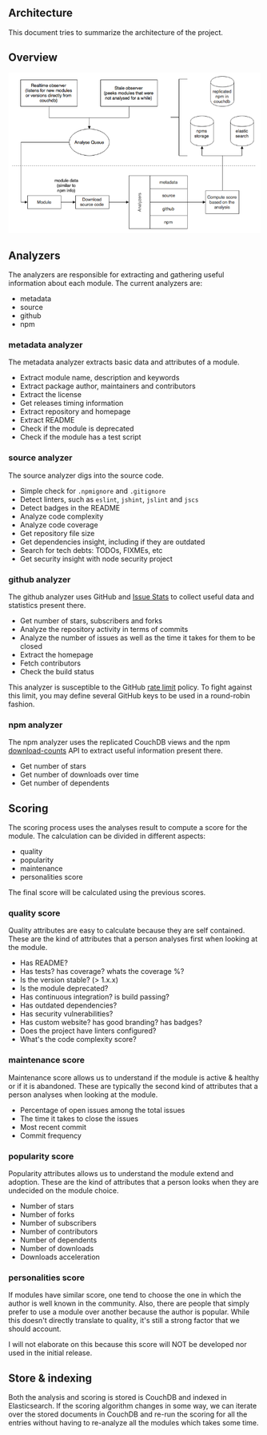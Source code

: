 ## Architecture

This document tries to summarize the architecture of the project.


## Overview

![Overview](./diagrams/npms-analyzer-overview.png)


## Analyzers

The analyzers are responsible for extracting and gathering useful information about each module. The current analyzers are:

- metadata
- source
- github
- npm


### metadata analyzer

The metadata analyzer extracts basic data and attributes of a module.

- Extract module name, description and keywords
- Extract package author, maintainers and contributors
- Extract the license
- Get releases timing information
- Extract repository and homepage
- Extract README
- Check if the module is deprecated
- Check if the module has a test script

### source analyzer

The source analyzer digs into the source code.

- Simple check for `.npmignore` and `.gitignore`
- Detect linters, such as `eslint`, `jshint`, `jslint` and `jscs`
- Detect badges in the README
- Analyze code complexity
- Analyze code coverage
- Get repository file size
- Get dependencies insight, including if they are outdated
- Search for tech debts: TODOs, FIXMEs, etc
- Get security insight with node security project

### github analyzer

The github analyzer uses GitHub and [Issue Stats](http://issuestats.com/) to collect useful data and statistics
present there.

- Get number of stars, subscribers and forks
- Analyze the repository activity in terms of commits
- Analyze the number of issues as well as the time it takes for them to be closed
- Extract the homepage
- Fetch contributors
- Check the build status

This analyzer is susceptible to the GitHub [rate limit](https://developer.github.com/v3/rate_limit/) policy. To fight
against this limit, you may define several GitHub keys to be used in a round-robin fashion.

### npm analyzer

The npm analyzer uses the replicated CouchDB views and the npm [download-counts](https://github.com/npm/download-counts)
API to extract useful information present there.

- Get number of stars
- Get number of downloads over time
- Get number of dependents


## Scoring

The scoring process uses the analyses result to compute a score for the module. The calculation can be divided in different aspects:

- quality
- popularity
- maintenance
- personalities score

The final score will be calculated using the previous scores.


### quality score

Quality attributes are easy to calculate because they are self contained. These are the kind of attributes that a person analyses first when looking at the module.

- Has README?
- Has tests? has coverage? whats the coverage %?
- Is the version stable? (> 1.x.x)
- Is the module deprecated?
- Has continuous integration? is build passing?
- Has outdated dependencies?
- Has security vulnerabilities?
- Has custom website? has good branding? has badges?
- Does the project have linters configured?
- What's the code complexity score?

### maintenance score

Maintenance score allows us to understand if the module is active & healthy or if it is abandoned. These are typically the second kind of attributes that a person analyses when looking at the module.

- Percentage of open issues among the total issues
- The time it takes to close the issues
- Most recent commit
- Commit frequency

### popularity score

Popularity attributes allows us to understand the module extend and adoption. These are the kind of attributes that a person looks when they are undecided on the module choice.

- Number of stars
- Number of forks
- Number of subscribers
- Number of contributors
- Number of dependents
- Number of downloads
- Downloads acceleration

### personalities score

If modules have similar score, one tend to choose the one in which the author is well known in the community. Also, there are people that simply prefer to use a module over another because the author is popular. While this doesn't directly translate to quality, it's still a strong factor that we should account.

I will not elaborate on this because this score will NOT be developed nor used in the initial release.


## Store & indexing

Both the analysis and scoring is stored is CouchDB and indexed in Elasticsearch. If the scoring algorithm changes in
some way, we can iterate over the stored documents in CouchDB and re-run the scoring for all the entries without having
to re-analyze all the modules which takes some time.

